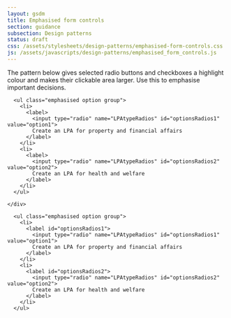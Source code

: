 ```yaml
---
layout: gsdm
title: Emphasised form controls
section: guidance
subsection: Design patterns
status: draft
css: /assets/stylesheets/design-patterns/emphasised-form-controls.css
js: /assets/javascripts/design-patterns/emphasised_form_controls.js
---
```


The pattern below gives selected radio buttons and checkboxes a highlight colour and makes their clickable area larger. Use this to emphasise important decisions.

<div class="pattern-example">
  <div class="inner">
    <div class="form-example-1">

      <ul class="emphasised option group">
        <li>
          <label>
            <input type="radio" name="LPAtypeRadios" id="optionsRadios1" value="option1">
            Create an LPA for property and financial affairs
          </label>
        </li>
        <li>
          <label>
            <input type="radio" name="LPAtypeRadios" id="optionsRadios2" value="option2">
            Create an LPA for health and welfare
          </label>
        </li>
      </ul>

    </div>
  </div>
</div>

      <ul class="emphasised option group">
        <li>
          <label id="optionsRadios1">
            <input type="radio" name="LPAtypeRadios" id="optionsRadios1" value="option1">
            Create an LPA for property and financial affairs
          </label>
        </li>
        <li>
          <label id="optionsRadios2">
            <input type="radio" name="LPAtypeRadios" id="optionsRadios2" value="option2">
            Create an LPA for health and welfare
          </label>
        </li>
      </ul>


